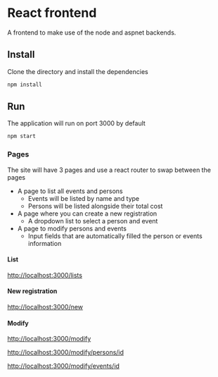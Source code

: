 # React frontend

A frontend to make use of the node and aspnet backends.

## Install

Clone the directory and install the dependencies

``` bash
npm install
```

## Run

The application will run on port 3000 by default

``` bash
npm start
```

### Pages

The site will have 3 pages and use a react router to swap between the pages

* A page to list all events and persons
  * Events will be listed by name and type
  * Persons will be listed alongside their total cost
* A page where you can create a new registration
  * A dropdown list to select a person and event
* A page to modify persons and events
  * Input fields that are automatically filled the person or events information

#### List

[http://localhost:3000/lists](http://localhost:3000/lists)

#### New registration

[http://localhost:3000/new](http://localhost:3000/new)

#### Modify

[http://localhost:3000/modify](http://localhost:3000/modify)

[http://localhost:3000/modify/persons/id](http://localhost:3000/persons/id)

[http://localhost:3000/modify/events/id](http://localhost:3000/events/id)
